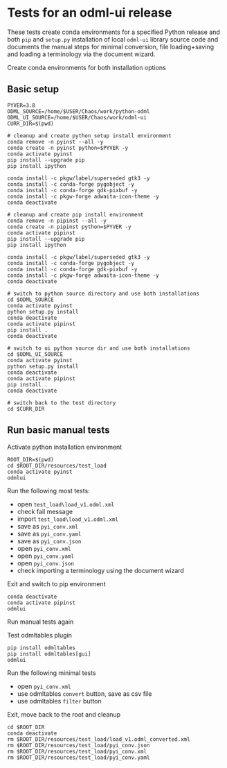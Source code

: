 # Tests for an odml-ui release

These tests create conda environments for a specified Python release and both `pip` and `setup.py` installation of local `odml-ui` library source code and documents the manual steps for minimal conversion, file loading+saving and loading a terminology via the document wizard.

Create conda environments for both installation options

## Basic setup

    PYVER=3.8
    ODML_SOURCE=/home/$USER/Chaos/work/python-odml
    ODML_UI_SOURCE=/home/$USER/Chaos/work/odml-ui
    CURR_DIR=$(pwd)

    # cleanup and create python setup install environment
    conda remove -n pyinst --all -y
    conda create -n pyinst python=$PYVER -y
    conda activate pyinst
    pip install --upgrade pip
    pip install ipython

    conda install -c pkgw/label/superseded gtk3 -y
    conda install -c conda-forge pygobject -y
    conda install -c conda-forge gdk-pixbuf -y
    conda install -c pkgw-forge adwaita-icon-theme -y
    conda deactivate

    # cleanup and create pip install environment
    conda remove -n pipinst --all -y
    conda create -n pipinst python=$PYVER -y
    conda activate pipinst
    pip install --upgrade pip
    pip install ipython

    conda install -c pkgw/label/superseded gtk3 -y
    conda install -c conda-forge pygobject -y
    conda install -c conda-forge gdk-pixbuf -y
    conda install -c pkgw-forge adwaita-icon-theme -y
    conda deactivate

    # switch to python source directory and use both installations
    cd $ODML_SOURCE
    conda activate pyinst
    python setup.py install
    conda deactivate
    conda activate pipinst
    pip install .
    conda deactivate

    # switch to ui python source dir and use both installations
    cd $ODML_UI_SOURCE
    conda activate pyinst
    python setup.py install
    conda deactivate
    conda activate pipinst
    pip install .
    conda deactivate

    # switch back to the test directory
    cd $CURR_DIR

## Run basic manual tests

Activate python installation environment

    ROOT_DIR=$(pwd)
    cd $ROOT_DIR/resources/test_load
    conda activate pyinst
    odmlui

Run the following most tests:
- open `test_load\load_v1.odml.xml`
- check fail message
- import `test_load\load_v1.odml.xml`
- save as `pyi_conv.xml`
- save as `pyi_conv.yaml`
- save as `pyi_conv.json`
- open `pyi_conv.xml`
- open `pyi_conv.yaml`
- open `pyi_conv.json`
- check importing a terminology using the document wizard

Exit and switch to pip environment 

    conda deactivate
    conda activate pipinst
    odmlui

Run manual tests again

Test odmltables plugin

    pip install odmltables
    pip install odmltables[gui]
    odmlui

Run the following minimal tests
- open `pyi_conv.xml`
- use odmltables `convert` button, save as csv file
- use odmltables `filter` button

Exit, move back to the root and cleanup

    cd $ROOT_DIR
    conda deactivate
    rm $ROOT_DIR/resources/test_load/load_v1.odml_converted.xml
    rm $ROOT_DIR/resources/test_load/pyi_conv.json
    rm $ROOT_DIR/resources/test_load/pyi_conv.xml
    rm $ROOT_DIR/resources/test_load/pyi_conv.yaml
